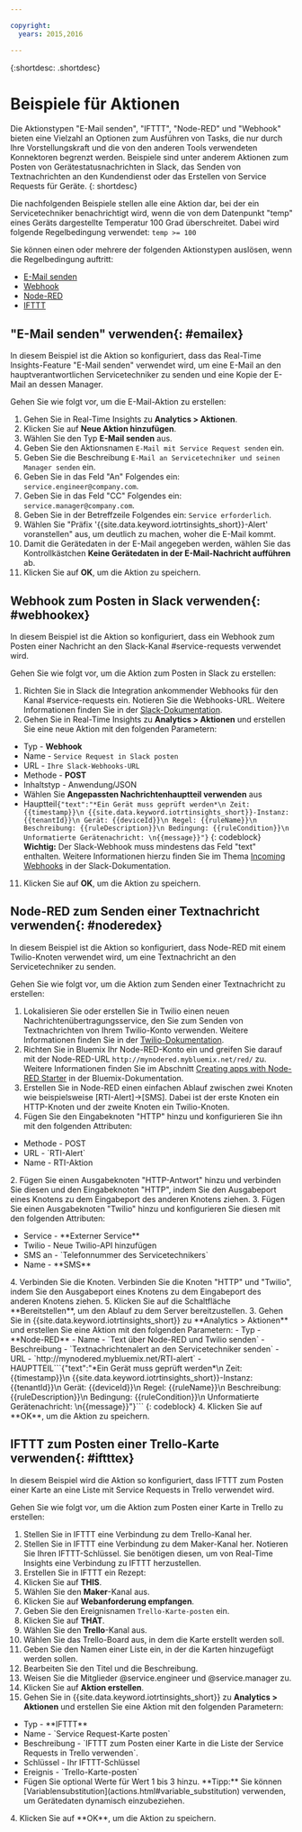 ```yaml
---

copyright:
  years: 2015,2016

---
```


{:shortdesc: .shortdesc}

# Beispiele für Aktionen

Die Aktionstypen "E-Mail senden", "IFTTT", "Node-RED" und "Webhook" bieten eine Vielzahl an Optionen zum Ausführen von Tasks, die nur durch Ihre Vorstellungskraft und die von den anderen Tools verwendeten Konnektoren begrenzt werden. Beispiele sind unter anderem Aktionen zum Posten von Gerätestatusnachrichten in Slack, das Senden von Textnachrichten an den Kundendienst oder das Erstellen von Service Requests für Geräte.
{: shortdesc}

Die nachfolgenden Beispiele stellen alle eine Aktion dar, bei der ein Servicetechniker benachrichtigt wird, wenn die von dem Datenpunkt "temp" eines Geräts dargestellte Temperatur 100 Grad überschreitet. Dabei wird folgende Regelbedingung verwendet: `temp >= 100`

Sie können einen oder mehrere der folgenden Aktionstypen auslösen, wenn die Regelbedingung auftritt:   
 - [E-Mail senden](#emailex "E-Mail senden")
 - [Webhook](#webhookex "Webhook")
 - [Node-RED](#noderedex "Node-RED")
 - [IFTTT](#iftttex "IFTTT")

## "E-Mail senden" verwenden{: #emailex}
In diesem Beispiel ist die Aktion so konfiguriert, dass das Real-Time Insights-Feature "E-Mail senden" verwendet wird, um eine E-Mail an den hauptverantwortlichen Servicetechniker zu senden und eine Kopie der E-Mail an dessen Manager. 

Gehen Sie wie folgt vor, um die E-Mail-Aktion zu erstellen: 
1. Gehen Sie in Real-Time Insights zu **Analytics > Aktionen**.
2. Klicken Sie auf **Neue Aktion hinzufügen**.
3. Wählen Sie den Typ **E-Mail senden** aus.
4. Geben Sie den Aktionsnamen `E-Mail mit Service Request senden` ein.
5. Geben Sie die Beschreibung `E-Mail an Servicetechniker und seinen Manager senden` ein.
6. Geben Sie in das Feld "An" Folgendes ein: `service.engineer@company.com`.
7. Geben Sie in das Feld "CC" Folgendes ein: `service.manager@company.com`.
8. Geben Sie in der Betreffzeile Folgendes ein: `Service erforderlich`.
9. Wählen Sie "Präfix '{{site.data.keyword.iotrtinsights_short}}-Alert' voranstellen" aus, um deutlich zu machen, woher die E-Mail kommt. 
10. Damit die Gerätedaten in der E-Mail angegeben werden, wählen Sie das Kontrollkästchen **Keine Gerätedaten in der E-Mail-Nachricht aufführen** ab. 
11. Klicken Sie auf **OK**, um die Aktion zu speichern.   




## Webhook zum Posten in Slack verwenden{: #webhookex}

In diesem Beispiel ist die Aktion so konfiguriert, dass ein Webhook zum Posten einer Nachricht an den Slack-Kanal #service-requests verwendet wird. 

Gehen Sie wie folgt vor, um die Aktion zum Posten in Slack zu erstellen: 
1. Richten Sie in Slack die Integration ankommender Webhooks für den Kanal #service-requests ein. Notieren Sie die Webhooks-URL. Weitere Informationen finden Sie in der [Slack-Dokumentation](https://api.slack.com/incoming-webhooks).
2. Gehen Sie in Real-Time Insights zu **Analytics > Aktionen** und erstellen Sie eine neue Aktion mit den folgenden Parametern: 
 - Typ - **Webhook**
 - Name - `Service Request in Slack posten`
 - URL - `Ihre Slack-Webhooks-URL`
 - Methode - **POST**
 - Inhaltstyp - Anwendung/JSON
 - Wählen Sie **Angepassten Nachrichtenhauptteil verwenden** aus
 - Hauptteil```{"text":"*Ein Gerät muss geprüft werden*\n Zeit: {{timestamp}}\n {{site.data.keyword.iotrtinsights_short}}-Instanz: {{tenantId}}\n Gerät: {{deviceId}}\n Regel: {{ruleName}}\n Beschreibung: {{ruleDescription}}\n Bedingung: {{ruleCondition}}\n Unformatierte Gerätenachricht: \n{{message}}"}```
 {: codeblock}  
 **Wichtig:** Der Slack-Webhook muss mindestens das Feld "text" enthalten. Weitere Informationen hierzu finden Sie im Thema [Incoming Webhooks](https://api.slack.com/incoming-webhooks, "Slack-Dokumentation") in der Slack-Dokumentation.
11. Klicken Sie auf **OK**, um die Aktion zu speichern. 

## Node-RED zum Senden einer Textnachricht verwenden{: #noderedex}

In diesem Beispiel ist die Aktion so konfiguriert, dass Node-RED mit einem Twilio-Knoten verwendet wird, um eine Textnachricht an den Servicetechniker zu senden. 

Gehen Sie wie folgt vor, um die Aktion zum Senden einer Textnachricht zu erstellen: 
1. Lokalisieren Sie oder erstellen Sie in Twilio einen neuen Nachrichtenübertragungsservice, den Sie zum Senden von Textnachrichten von Ihrem Twilio-Konto verwenden. Weitere Informationen finden Sie in der [Twilio-Dokumentation](https://www.twilio.com/help).
1. Richten Sie in Bluemix Ihr Node-RED-Konto ein und greifen Sie darauf mit der Node-RED-URL `http://mynodered.mybluemix.net/red/` zu. Weitere Informationen finden Sie im Abschnitt [Creating apps with Node-RED Starter](https://www.ng.bluemix.net/docs/starters/Node-RED/nodered.html) in der Bluemix-Dokumentation. 
2. Erstellen Sie in Node-RED einen einfachen Ablauf zwischen zwei Knoten wie beispielsweise [RTI-Alert]->[SMS].
Dabei ist der erste Knoten ein HTTP-Knoten und der zweite Knoten ein Twilio-Knoten. 
 1. Fügen Sie den Eingabeknoten "HTTP" hinzu und konfigurieren Sie ihn mit den folgenden Attributen: 
  <ul>
  <li>Methode - POST</li>
  <li>URL - `RTI-Alert`</li>
  <li>Name - RTI-Aktion</li>
  </ul>
  2. Fügen Sie einen Ausgabeknoten "HTTP-Antwort" hinzu und verbinden Sie diesen und den Eingabeknoten "HTTP", indem Sie den Ausgabeport eines Knotens zu dem Eingabeport des anderen Knotens ziehen. 
  3. Fügen Sie einen Ausgabeknoten "Twilio" hinzu und konfigurieren Sie diesen mit den folgenden Attributen: 
  <ul>
  <li>Service - **Externer Service**</li>
  <li>Twilio - Neue Twilio-API hinzufügen</li>
  <li>SMS an - `Telefonnummer des Servicetechnikers`</li>
  <li>Name - **SMS**</li>
  </ul>
  4. Verbinden Sie die Knoten.
  Verbinden Sie die Knoten "HTTP" und "Twilio", indem Sie den Ausgabeport eines Knotens zu dem Eingabeport des anderen Knotens ziehen. 
  5. Klicken Sie auf die Schaltfläche **Bereitstellen**, um den Ablauf zu dem Server bereitzustellen. 
3. Gehen Sie in {{site.data.keyword.iotrtinsights_short}} zu **Analytics > Aktionen** und erstellen Sie eine Aktion mit den folgenden Parametern: 
 - Typ - **Node-RED**
 - Name - `Text über Node-RED und Twilio senden`
 - Beschreibung - `Textnachrichtenalert an den Servicetechniker senden`
 - URL - `http://mynodered.mybluemix.net/RTI-alert`
 - HAUPTTEIL```{"text":"*Ein Gerät muss geprüft werden*\n Zeit: {{timestamp}}\n {{site.data.keyword.iotrtinsights_short}}-Instanz: {{tenantId}}\n Gerät: {{deviceId}}\n Regel: {{ruleName}}\n Beschreibung: {{ruleDescription}}\n Bedingung: {{ruleCondition}}\n Unformatierte Gerätenachricht: \n{{message}}"}```
 {: codeblock}
4. Klicken Sie auf **OK**, um die Aktion zu speichern. 

## IFTTT zum Posten einer Trello-Karte verwenden{: #iftttex}

In diesem Beispiel wird die Aktion so konfiguriert, dass IFTTT zum Posten einer Karte an eine Liste mit Service Requests in Trello verwendet wird. 

Gehen Sie wie folgt vor, um die Aktion zum Posten einer Karte in Trello zu erstellen: 
1.	Stellen Sie in IFTTT eine Verbindung zu dem Trello-Kanal her. 
2.	Stellen Sie in IFTTT eine Verbindung zu dem Maker-Kanal her. Notieren Sie Ihren IFTTT-Schlüssel. Sie benötigen diesen, um von Real-Time Insights eine Verbindung zu IFTTT herzustellen. 
5.	Erstellen Sie in IFTTT ein Rezept: 
 1. Klicken Sie auf **THIS**.
 2. Wählen Sie den **Maker**-Kanal aus.   
 2. Klicken Sie auf **Webanforderung empfangen**.
 3. Geben Sie den Ereignisnamen `Trello-Karte-posten` ein.
 4. Klicken Sie auf **THAT**.
 5. Wählen Sie den **Trello**-Kanal aus. 
 6. Wählen Sie das Trello-Board aus, in dem die Karte erstellt werden soll. 
 7. Geben Sie den Namen einer Liste ein, in der die Karten hinzugefügt werden sollen. 
 8. Bearbeiten Sie den Titel und die Beschreibung. 
 9. Weisen Sie die Mitglieder @service.engineer und @service.manager zu. 
 8. Klicken Sie auf **Aktion erstellen**.   
3. Gehen Sie in {{site.data.keyword.iotrtinsights_short}} zu **Analytics > Aktionen** und erstellen Sie eine Aktion mit den folgenden Parametern: 
<ul>
<li>Typ - **IFTTT**</li>
<li>Name - `Service Request-Karte posten`</li>
<li>Beschreibung - `IFTTT zum Posten einer Karte in die Liste der Service Requests in Trello verwenden`. </li>
<li>Schlüssel - Ihr IFTTT-Schlüssel</li>
<li>Ereignis - `Trello-Karte-posten`</li>
<li>Fügen Sie optional Werte für Wert 1 bis 3 hinzu. **Tipp:** Sie können [Variablensubstitution](actions.html#variable_substitution) verwenden, um Gerätedaten dynamisch einzubeziehen. </li>
</ul>
4. Klicken Sie auf **OK**, um die Aktion zu speichern. 
